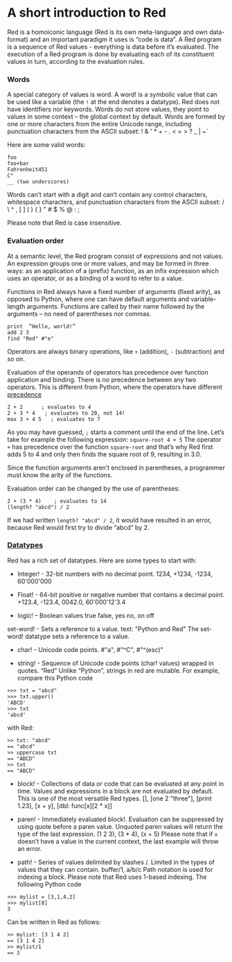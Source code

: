 # A short introduction to Red

Red is a homoiconic language (Red is its own meta-language and own data-format) and an important paradigm it uses is “code is data”. 
A Red program is a sequence of Red values - everything is data before it’s evaluated. The execution of a Red program is done by evaluating each of its constituent values in turn, according to the evaluation rules.
### Words
A special category of values is word. A word! is a symbolic value that can be used like a variable (the `!` at the end denotes a datatype). Red does not have identifiers nor keywords. Words do not store values, they point to values in some context – the global context by default.
Words are formed by one or more characters from the entire Unicode range, including punctuation characters from the ASCII subset: ! & ' * + - . < = > ? _ | ~` 

Here are some valid words:

```
foo
foo+bar
Fahrenheit451 
C°
__ (two underscores)
```

Words can’t start with a digit and can’t contain any control characters, whitespace characters, and punctuation characters from the ASCII subset: / \ ^ , [ ] ( ) { } " # $ % @ : ;

Please note that Red is case insensitive.

### Evaluation order
At a semantic level, the Red program consist of expressions and not values. An expression groups one or more values, and may be formed in three ways: as an application of a (prefix) function, as an infix expression which uses an operator, or as a binding of a word to refer to a value.

Functions in Red always have a fixed number of arguments (fixed arity), as opposed to Python, where one can have default arguments and variable-length arguments. Functions are called by their name followed by the arguments – no need of parentheses nor commas.

```
print  “Hello, world!”
add 2 3
find "Red" #"e"
```

Operators are always binary operations, like `+` (addition), `-` (subtraction) and so on.

Evaluation of the operands of operators has precedence over function application and binding. There is no precedence between any two operators. This is different from Python, where the operators have different [precedence](https://docs.python.org/3/reference/expressions.html#operator-precedence)

```
2 + 2      ; evaluates to 4
2 + 3 * 4   ; evaluates to 20, not 14!
max 3 + 4 5   ; evaluates to 7
```

As you may have guessed, `;` starts a comment until the end of the line. 
Let’s take for example the following expression:
```square-root 4 + 5```
The operator `+` has precedence over the function `square-root` and that’s why Red first adds 5 to 4 and only then finds the square root of 9, resulting in 3.0.

Since the function arguments aren’t enclosed in parentheses, a programmer must know the arity of the functions. 

Evaluation order can be changed by the use of parentheses: 

```
2 + (3 * 4)    ; evaluates to 14
(length? "abcd") / 2
```

If we had written `length? "abcd" / 2`, it would have resulted in an error, because Red would first try to divide “abcd” by 2.

### [Datatypes](https://github.com/red/docs/blob/master/en/datatypes.adoc)

Red has a rich set of datatypes. Here are some types to start with:

* Integer! - 32-bit numbers with no decimal point.
1234, +1234, -1234, 60'000'000

* Float! - 64-bit positive or negative number that contains a decimal point.
+123.4, -123.4, 0042.0, 60'000'12'3.4

* logic! – Boolean values
true false, yes no, on off

set-word! - Sets a reference to a value.
text: "Python and Red"
The set-word! datatype sets a reference to a value.


* char! - Unicode code points.
#"a", #"^C", #"^(esc)"

* string! - Sequence of Unicode code points (char! values) wrapped in quotes.
“Red”
Unlike “Python”, strings in red are mutable. 
For  example, compare this Python code
```
>>> txt = "abcd"
>>> txt.upper()
'ABCD'
>>> txt
'abcd'
```
with Red:
```
>> txt: "abcd"
== "abcd"
>> uppercase txt
== "ABCD"
>> txt
== "ABCD"
```

* block! - Collections of data or code that can be evaluated at any point in time. Values and expressions in a block are not evaluated by default. This is one of the most versatile Red types.
[], [one 2 "three"], [print 1.23], [x + y], [dbl: func[x][2 * x]]

* paren! - Immediately evaluated block!. Evaluation can be suppressed by using quote before a paren value. Unquoted paren values will return the type of the last expression.
(1 2 3), (3 * 4), (x + 5)
Please note that if `x` doesn’t have a value in the current context, the last example will throw an error.

 * path! - Series of values delimited by slashes /. Limited in the types of values that they can contain.
buffer/1, a/b/c
Path notation is used for indexing a block. Please note that Red uses 1-based indexing.
The following Python code
```
>>> mylist = [3,1,4,2]
>>> mylist[0]
3
```

Can be written in Red as follows:
```
>> mylist: [3 1 4 2]
== [3 1 4 2]
>> mylist/1
== 3
```
